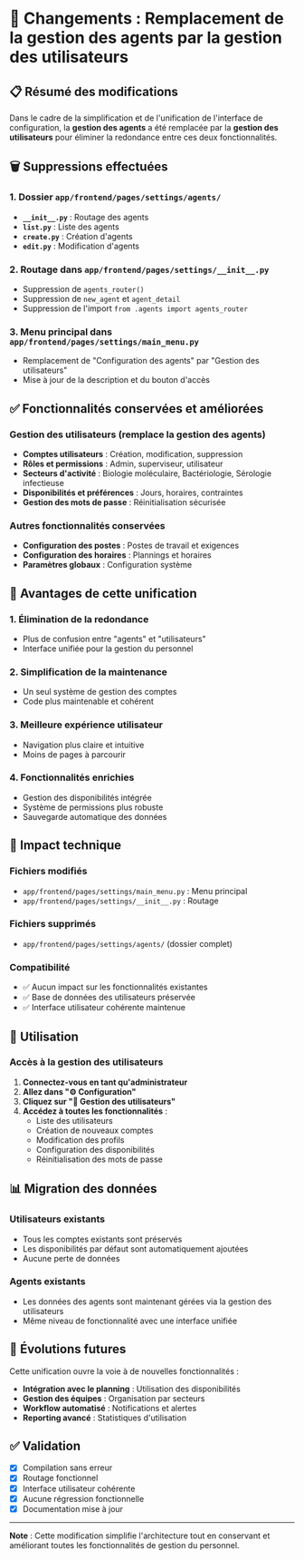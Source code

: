 # 🔄 Changements : Remplacement de la gestion des agents par la gestion des utilisateurs

## 📋 Résumé des modifications

Dans le cadre de la simplification et de l'unification de l'interface de configuration, la **gestion des agents** a été remplacée par la **gestion des utilisateurs** pour éliminer la redondance entre ces deux fonctionnalités.

## 🗑️ Suppressions effectuées

### 1. Dossier `app/frontend/pages/settings/agents/`
- **`__init__.py`** : Routage des agents
- **`list.py`** : Liste des agents
- **`create.py`** : Création d'agents
- **`edit.py`** : Modification d'agents

### 2. Routage dans `app/frontend/pages/settings/__init__.py`
- Suppression de `agents_router()`
- Suppression de `new_agent` et `agent_detail`
- Suppression de l'import `from .agents import agents_router`

### 3. Menu principal dans `app/frontend/pages/settings/main_menu.py`
- Remplacement de "Configuration des agents" par "Gestion des utilisateurs"
- Mise à jour de la description et du bouton d'accès

## ✅ Fonctionnalités conservées et améliorées

### Gestion des utilisateurs (remplace la gestion des agents)
- **Comptes utilisateurs** : Création, modification, suppression
- **Rôles et permissions** : Admin, superviseur, utilisateur
- **Secteurs d'activité** : Biologie moléculaire, Bactériologie, Sérologie infectieuse
- **Disponibilités et préférences** : Jours, horaires, contraintes
- **Gestion des mots de passe** : Réinitialisation sécurisée

### Autres fonctionnalités conservées
- **Configuration des postes** : Postes de travail et exigences
- **Configuration des horaires** : Plannings et horaires
- **Paramètres globaux** : Configuration système

## 🎯 Avantages de cette unification

### 1. **Élimination de la redondance**
- Plus de confusion entre "agents" et "utilisateurs"
- Interface unifiée pour la gestion du personnel

### 2. **Simplification de la maintenance**
- Un seul système de gestion des comptes
- Code plus maintenable et cohérent

### 3. **Meilleure expérience utilisateur**
- Navigation plus claire et intuitive
- Moins de pages à parcourir

### 4. **Fonctionnalités enrichies**
- Gestion des disponibilités intégrée
- Système de permissions plus robuste
- Sauvegarde automatique des données

## 🔧 Impact technique

### Fichiers modifiés
- `app/frontend/pages/settings/main_menu.py` : Menu principal
- `app/frontend/pages/settings/__init__.py` : Routage

### Fichiers supprimés
- `app/frontend/pages/settings/agents/` (dossier complet)

### Compatibilité
- ✅ Aucun impact sur les fonctionnalités existantes
- ✅ Base de données des utilisateurs préservée
- ✅ Interface utilisateur cohérente maintenue

## 🚀 Utilisation

### Accès à la gestion des utilisateurs
1. **Connectez-vous en tant qu'administrateur**
2. **Allez dans "⚙️ Configuration"**
3. **Cliquez sur "👤 Gestion des utilisateurs"**
4. **Accédez à toutes les fonctionnalités** :
   - Liste des utilisateurs
   - Création de nouveaux comptes
   - Modification des profils
   - Configuration des disponibilités
   - Réinitialisation des mots de passe

## 📊 Migration des données

### Utilisateurs existants
- Tous les comptes existants sont préservés
- Les disponibilités par défaut sont automatiquement ajoutées
- Aucune perte de données

### Agents existants
- Les données des agents sont maintenant gérées via la gestion des utilisateurs
- Même niveau de fonctionnalité avec une interface unifiée

## 🔮 Évolutions futures

Cette unification ouvre la voie à de nouvelles fonctionnalités :
- **Intégration avec le planning** : Utilisation des disponibilités
- **Gestion des équipes** : Organisation par secteurs
- **Workflow automatisé** : Notifications et alertes
- **Reporting avancé** : Statistiques d'utilisation

## ✅ Validation

- [x] Compilation sans erreur
- [x] Routage fonctionnel
- [x] Interface utilisateur cohérente
- [x] Aucune régression fonctionnelle
- [x] Documentation mise à jour

---

**Note** : Cette modification simplifie l'architecture tout en conservant et améliorant toutes les fonctionnalités de gestion du personnel.
